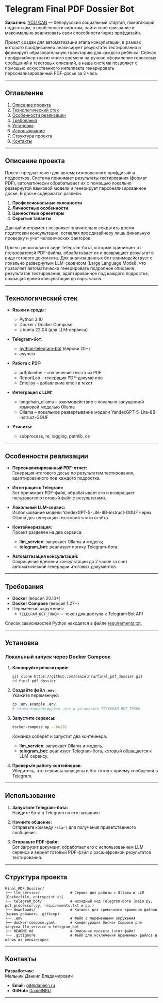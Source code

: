 # Telegram Final PDF Dossier Bot 

**Заказчик:** [YOU CAN](https://youcan.by) — белорусский социальный стартап, помогающий подросткам, в особенности сиротам, найти своё призвание и максимально реализовать свои способности через профдизайн.

Проект создан для автоматизации этапа консультации, в рамках которого профдизайнер анализирует результаты тестирования и формирует образовательную траекторию для каждого ребёнка. Сейчас профдизайнер тратит много времени на ручное оформление голосовых сообщений и текстовых описаний, а наша система позволяет с помощью искусственного интеллекта генерировать персонализированный PDF-досье за 2 часа.

---

## Оглавление

1. [Описание проекта](#описание-проекта)
2. [Технологический стек](#технологический-стек)
3. [Особенности реализации](#особенности-реализации)
4. [Требования](#требования)
5. [Установка](#установка)
6. [Использование](#использование)
7. [Структура проекта](#структура-проекта)
8. [Контакты](#контакты)

---

## Описание проекта

Проект предназначен для автоматизированного профдизайна подростков. Система принимает результаты тестирования (формат PDF), автоматически обрабатывает их с помощью локально развернутой языковой модели и генерирует персонализированное досье. В досье содержатся разделы:

1. **Профессиональные склонности**
2. **Личностные особенности**
3. **Ценностные ориентиры**
4. **Скрытые таланты**

Данный инструмент позволяет значительно сократить время подготовки консультации, оставляя профдизайнеру лишь финальную проверку и учет человеческих факторов.

Проект реализован в виде Telegram-бота, который принимает от пользователей PDF-файлы, обрабатывает их и возвращает результат в виде готового документа. Для анализа данных бот взаимодействует с локально развернутым LLM-сервисом (Large Language Model), что позволяет автоматически генерировать подробное описание результатов тестирования, адаптированное под каждого подростка, сокращая время консультации до пары часов.

---

## Технологический стек

- **Языки и среды:**
  - Python 3.10
  - Docker / Docker Compose
  - Ubuntu 22.04 (для LLM-сервиса)

- **Telegram-бот:**
  - [python-telegram-bot](https://github.com/python-telegram-bot/python-telegram-bot) (версии 20+)
  - asyncio

- **Работа с PDF:**
  - pdfplumber – извлечение текста из PDF
  - ReportLab – генерация PDF-документов
  - Emojipy – добавление emoji в текст

- **Интеграция с LLM:**
  - langchain_ollama – взаимодействие с локально запущенной языковой моделью Ollama
  - Ollama – локальное развертывание модели YandexGPT-5-Lite-8B-instruct-GGUF

- **Утилиты:**
  - subprocess, re, logging, pathlib, os

---

## Особенности реализации

- **Персонализированный PDF-отчет:**  
  Генерация итогового досье по результатам тестирования, адаптированного под каждого подростка.
  
- **Интеграция с Telegram:**  
  Бот принимает PDF-файл, обрабатывает его и возвращает пользователю готовый файл с результатами.
  
- **Локальный LLM-сервис:**  
  Использование модели YandexGPT-5-Lite-8B-instruct-GGUF через Ollama для генерации текстовой части отчёта.
  
- **Контейнеризация:**  
  Проект разделён на два сервиса:
  - **llm_service:** запускает Ollama и модель;
  - **telegram_bot:** реализует логику Telegram-бота.
  
- **Автоматизация консультаций:**  
  Сокращение времени консультации до 2 часов за счет автоматической генерации итоговых документов.

---

## Требования

- **Docker** (версия 20.10+)
- **Docker Compose** (версия 1.27+)
- Переменная окружения:
  - `TELEGRAM_BOT_TOKEN` — токен для доступа к Telegram Bot API

Список зависимостей Python находится в файле [requirements.txt](requirements.txt).

---

## Установка

### Локальный запуск через Docker Compose

1. **Клонируйте репозиторий:**
   ```bash
   git clone https://github.com/danielnru/final_pdf_dossier.git
   cd final_pdf_dossier
   ```

2. **Создайте файл `.env`:**  
   Укажите переменную:
   ```bash
   cp .env.example .env
   # затем отредактируйте .env и установите TELEGRAM_BOT_TOKEN
   ```

3. **Запустите сервисы:**
   ```bash
   docker-compose up --build
   ```

   Команда соберёт и запустит два контейнера:
   - **llm_service:** запускает Ollama и модель.
   - **telegram_bot:** реализует Telegram-бота, который обращается к LLM-сервису.

4. **Проверьте работу контейнеров:**  
   Убедитесь, что сервисы запущены и бот готов к приему сообщений в Telegram.

---

## Использование

1. **Запустите Telegram-бота:**  
   Найдите бота в Telegram по его названию
2. **Начните общение:**  
   Отправьте команду `/start` для получения приветственного сообщения.

3. **Отправьте PDF-файл:**  
   Бот загрузит документ, обработает его с использованием LLM-сервиса и вернет готовый PDF-файл с расшифровкой результатов тестирования.

---

## Структура проекта

```
Final_PDF_Dossier/
├── llm_service/              # Сервис для работы с Ollama и LLM (Dockerfile, entrypoint.sh)
├── telegram_bot/             # Исходный код Telegram-бота (main.py, pdf_processor.py, requirements.txt и др.)
├── downloads/                # Каталог для временного хранения файлов (можно добавить .gitkeep)
├── .env                      # Файл с переменными окружения
├── docker-compose.yaml       # Конфигурация Docker Compose для запуска llm_service и telegram_bot
├── README.md                 # Описание проекта (этот файл)
└── .gitignore                # Файл для исключения временных файлов и папок из репозитория
```

---

## Контакты

**Разработчик:**  
Мельник Даниил Владимирович  
- **Email:** git@danieln.ru  
- **GitHub:** [DanielNRU](https://github.com/DanielNRU)  

---